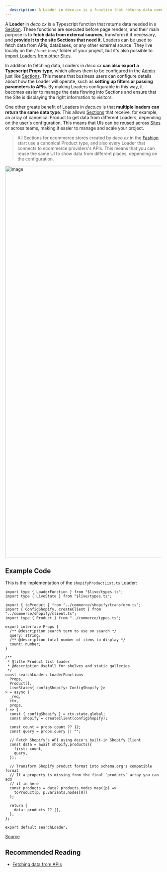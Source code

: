 ```yaml
---
  description: A Loader in deco.cx is a function that returns data needed for a Site.
---
```


A **Loader** in _deco.cx_ is a Typescript function that returns data needed in a
[Section](/docs/en/concepts/section). These functions are executed before page
renders, and their main purpose is to **fetch data from external sources**,
transform it if necessary, and **provide it to the site Sections that need it.**
Loaders can be used to fetch data from APIs, databases, or any other external
source. They live locally on the `/functions/` folder of your project, but it's
also possible to
[import Loaders from other Sites](/docs/en/tutorials/importing-other-sites).

<!-- TODO: Update folder name after new engine -->

In addition to fetching data, Loaders in _deco.cx_ **can also export a
Typescript Props type,** which allows them to be configured in the
[Admin](https://deco.cx/admin) just like [Sections](/docs/en/concepts/section).
This means that business users can configure details about how the Loader will
operate, such as **setting up filters or passing parameters to APIs.** By making
Loaders configurable in this way, it becomes easier to manage the data flowing
into Sections and ensure that the Site is displaying the right information to
visitors.

One other greate benefit of Loaders in _deco.cx_ is that **multiple loaders can
return the same data type**. This allows [Sections](/docs/en/concepts/section)
that receive, for example, an array of canonical Product to get data from
different Loaders, depending on the user's configuration. This means that UIs
can be reused across [Sites](/docs/en/concepts/site) or across teams, making it
easier to manage and scale your project.

> All Sections for ecommerce stores created by _deco.cx_ in the
> [Fashion](https://github.com/deco-sites/fashion) start use a canonical Product
> type, and also every Loader that connects to ecommerce providers's APIs. This
> means that you can reuse the same UI to show data from different places,
> depending on the configuration.

<img width="1259" alt="image" src="https://user-images.githubusercontent.com/18706156/224897214-a45b2731-5799-4007-8084-a8a772ddf5d2.png">

## Example Code

This is the implementation of the `shopifyProductList.ts` Loader:

```tsx
import type { LoaderFunction } from "$live/types.ts";
import type { LiveState } from "$live/types.ts";

import { toProduct } from "../commerce/shopify/transform.ts";
import { ConfigShopify, createClient } from "../commerce/shopify/client.ts";
import type { Product } from "../commerce/types.ts";

export interface Props {
  /** @description search term to use on search */
  query: string;
  /** @description total number of items to display */
  count: number;
}

/**
 * @title Product list loader
 * @description Usefull for shelves and static galleries.
 */
const searchLoader: LoaderFunction<
  Props,
  Product[],
  LiveState<{ configShopify: ConfigShopify }>
> = async (
  _req,
  ctx,
  props,
) => {
  const { configShopify } = ctx.state.global;
  const shopify = createClient(configShopify);

  const count = props.count ?? 12;
  const query = props.query || "";

  // Fetch Shopify's API using deco's built-in Shopify Client
  const data = await shopify.products({
    first: count,
    query,
  });

  // Transform Shopify product format into schema.org's compatible format
  // If a property is missing from the final `products` array you can add
  // it in here
  const products = data?.products.nodes.map((p) =>
    toProduct(p, p.variants.nodes[0])
  );

  return {
    data: products ?? [],
  };
};

export default searchLoader;
```

[Source](https://github.com/deco-sites/std/blob/bedf496b7a2a480c1a9dfae477fe34020daae821/functions/shopifyProductList.ts)

## Recommended Reading

- [Fetching data from APIs](/docs/en/tutorials/data-fetching)
